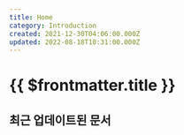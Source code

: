 ```yaml
---
title: Home
category: Introduction
created: 2021-12-30T04:06:00.000Z
updated: 2022-08-18T10:31:00.000Z
---
```


# {{ $frontmatter.title }}

## 최근 업데이트된 문서

<LatestDocs docType="note" />
